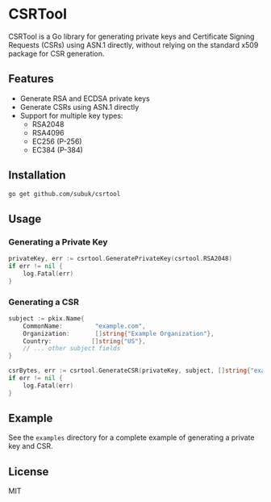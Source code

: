 # CSRTool

CSRTool is a Go library for generating private keys and Certificate Signing Requests (CSRs) using ASN.1 directly, without relying on the standard x509 package for CSR generation.

## Features

- Generate RSA and ECDSA private keys
- Generate CSRs using ASN.1 directly
- Support for multiple key types:
  - RSA2048
  - RSA4096
  - EC256 (P-256)
  - EC384 (P-384)

## Installation

```bash
go get github.com/subuk/csrtool
```

## Usage

### Generating a Private Key

```go
privateKey, err := csrtool.GeneratePrivateKey(csrtool.RSA2048)
if err != nil {
    log.Fatal(err)
}
```

### Generating a CSR

```go
subject := pkix.Name{
    CommonName:         "example.com",
    Organization:       []string{"Example Organization"},
    Country:           []string{"US"},
    // ... other subject fields
}

csrBytes, err := csrtool.GenerateCSR(privateKey, subject, []string{"example.com", "www.example.com"})
if err != nil {
    log.Fatal(err)
}
```

## Example

See the `examples` directory for a complete example of generating a private key and CSR.

## License

MIT
